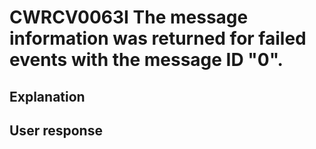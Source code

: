 # CWRCV0063I The message information was returned for failed events with the message ID "0".

## Explanation

## User response